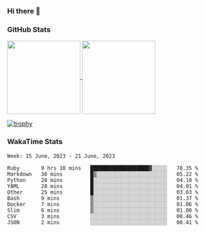 ### Hi there 👋

### GitHub Stats

<a href="https://github.com/anuraghazra/github-readme-stats">
  <img align="center" height="170px" src="https://github-readme-stats.vercel.app/api/top-langs/?username=tksfjt1024&layout=compact&count_private=true&show_icons=true&show_icons=true&theme=graywhite" />
</a>
<a href="https://github.com/anuraghazra/github-readme-stats">
  <img align="center" height="170px" src="https://github-readme-stats.vercel.app/api?username=tksfjt1024&count_private=true&show_icons=true&show_icons=true&theme=graywhite" />
</a>

[![trophy](https://github-profile-trophy.vercel.app/?username=tksfjt1024)](https://github.com/ryo-ma/github-profile-trophy)

### WakaTime Stats

<!--START_SECTION:waka-->
```text
Week: 15 June, 2023 - 21 June, 2023

Ruby       9 hrs 10 mins   ███████████████████▓░░░░░   78.35 % 
Markdown   36 mins         █▒░░░░░░░░░░░░░░░░░░░░░░░   05.22 % 
Python     28 mins         █░░░░░░░░░░░░░░░░░░░░░░░░   04.10 % 
YAML       28 mins         █░░░░░░░░░░░░░░░░░░░░░░░░   04.01 % 
Other      25 mins         █░░░░░░░░░░░░░░░░░░░░░░░░   03.63 % 
Bash       9 mins          ▒░░░░░░░░░░░░░░░░░░░░░░░░   01.37 % 
Docker     7 mins          ▒░░░░░░░░░░░░░░░░░░░░░░░░   01.06 % 
Slim       6 mins          ▒░░░░░░░░░░░░░░░░░░░░░░░░   01.00 % 
CSV        3 mins          ░░░░░░░░░░░░░░░░░░░░░░░░░   00.46 % 
JSON       2 mins          ░░░░░░░░░░░░░░░░░░░░░░░░░   00.41 % 
```
<!--END_SECTION:waka-->
